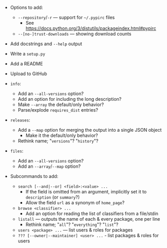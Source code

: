 - Options to add:
    - `--repository`/`-r` — support for `~/.pypirc` files
        - See <https://docs.python.org/3/distutils/packageindex.html#pypirc>
    - `--[no-]trust-downloads` — showing download counts
- Add docstrings and `--help` output
- Write a `setup.py`
- Add a README
- Upload to GitHub

- `info`:
    - Add an `--all-versions` option?
    - Add an option for including the long description?
    - Make `--array` the default/only behavior?
    - Parse/explode `requires_dist` entries?
- `releases`:
    - Add a `--map` option for merging the output into a single JSON object
        - Make it the default/only behavior?
    - Rethink name; "`versions`"? "`history`"?
- `files`:
    - Add an `--all-versions` option?
    - Add an `--array`/`--map` option?

- Subcommands to add:
    - `search [--and|--or] <field>:<value> ...`
        - If the field is omitted from an argument, implicitly set it to
          `description` (or `summary`?)
        - Allow the field `url` as a synonym of `home_page`?
    - `browse <classifier> ...`
        - Add an option for reading the list of classifiers from a file/stdin
    - `listall` — outputs the name of each & every package, one per line
        - Rethink name; "`all`"? "`everything`"? "`list`"?
    - `users <package> ...` — list users & roles for packages
    - `??? [--owner|--maintainer] <user> ...` - list packages & roles for users
